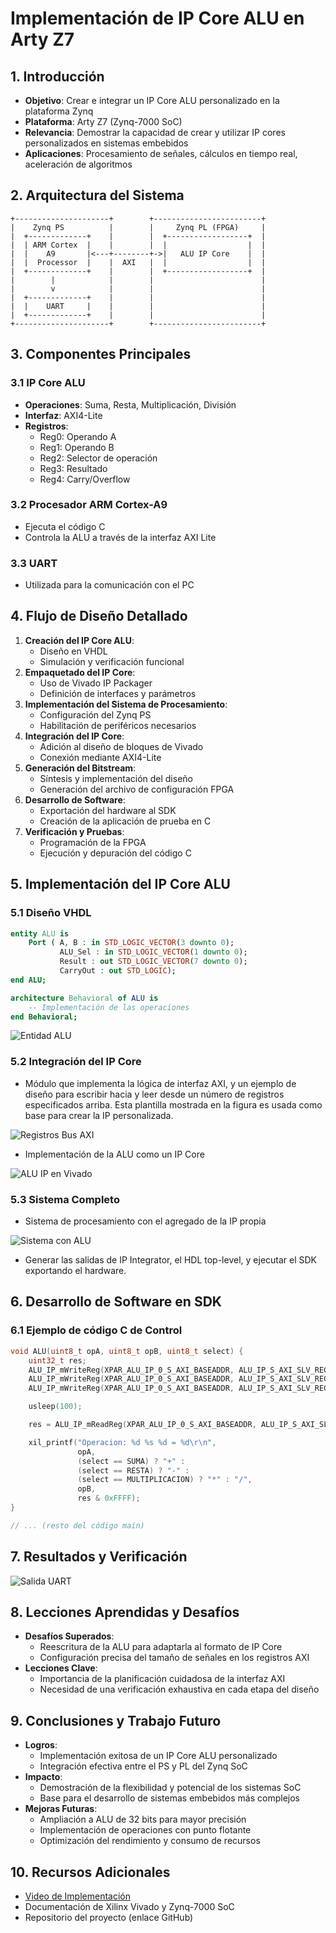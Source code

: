 # Implementación de IP Core ALU en Arty Z7

## 1. Introducción
- **Objetivo**: Crear e integrar un IP Core ALU personalizado en la plataforma Zynq
- **Plataforma**: Arty Z7 (Zynq-7000 SoC)
- **Relevancia**: Demostrar la capacidad de crear y utilizar IP cores personalizados en sistemas embebidos
- **Aplicaciones**: Procesamiento de señales, cálculos en tiempo real, aceleración de algoritmos

## 2. Arquitectura del Sistema
```
+---------------------+        +------------------------+
|    Zynq PS          |        |     Zynq PL (FPGA)     |
|  +-------------+    |        |  +------------------+  |
|  | ARM Cortex  |    |        |  |                  |  |
|  |    A9       |<---+--------+->|   ALU IP Core    |  |
|  |  Processor  |    |  AXI   |  |                  |  |
|  +-------------+    |        |  +------------------+  |
|        |            |        |                        |
|        v            |        |                        |
|  +-------------+    |        |                        |
|  |    UART     |    |        |                        |
|  +-------------+    |        |                        |
+---------------------+        +------------------------+
```

## 3. Componentes Principales
### 3.1 IP Core ALU
- **Operaciones**: Suma, Resta, Multiplicación, División
- **Interfaz**: AXI4-Lite
- **Registros**:
  - Reg0: Operando A
  - Reg1: Operando B
  - Reg2: Selector de operación
  - Reg3: Resultado
  - Reg4: Carry/Overflow


### 3.2 Procesador ARM Cortex-A9
- Ejecuta el código C
- Controla la ALU a través de la interfaz AXI Lite

### 3.3 UART
- Utilizada para la comunicación con el PC

## 4. Flujo de Diseño Detallado
1. **Creación del IP Core ALU**:
   - Diseño en VHDL
   - Simulación y verificación funcional
2. **Empaquetado del IP Core**:
   - Uso de Vivado IP Packager
   - Definición de interfaces y parámetros
3. **Implementación del Sistema de Procesamiento**:
   - Configuración del Zynq PS
   - Habilitación de periféricos necesarios
4. **Integración del IP Core**:
   - Adición al diseño de bloques de Vivado
   - Conexión mediante AXI4-Lite
5. **Generación del Bitstream**:
   - Síntesis y implementación del diseño
   - Generación del archivo de configuración FPGA
6. **Desarrollo de Software**:
   - Exportación del hardware al SDK
   - Creación de la aplicación de prueba en C
7. **Verificación y Pruebas**:
   - Programación de la FPGA
   - Ejecución y depuración del código C

## 5. Implementación del IP Core ALU

### 5.1 Diseño VHDL
```vhdl
entity ALU is
    Port ( A, B : in STD_LOGIC_VECTOR(3 downto 0);
           ALU_Sel : in STD_LOGIC_VECTOR(1 downto 0);
           Result : out STD_LOGIC_VECTOR(7 downto 0);
           CarryOut : out STD_LOGIC);
end ALU;

architecture Behavioral of ALU is
    -- Implementación de las operaciones
end Behavioral;
```

![Entidad ALU](img/entity_ALU.png)


### 5.2 Integración del IP Core

- Módulo que implementa la lógica de interfaz AXI, y un ejemplo de diseño para
escribir hacia y leer desde un número de registros especificados arriba. Esta plantilla mostrada en la figura es usada como base para crear la IP personalizada.

![Registros Bus AXI](img/resgistros_BUSAXI.png)


- Implementación de la ALU como un IP Core

![ALU IP en Vivado](img/ALU_ip.png)

### 5.3 Sistema Completo

-  Sistema de procesamiento con el agregado de la IP propia

![Sistema con ALU](img/sistema_con_ALU.png)

- Generar las salidas de IP Integrator, el HDL top-level, y ejecutar el SDK
exportando el hardware.

## 6. Desarrollo de Software en SDK

### 6.1 Ejemplo de código C de Control
```c
void ALU(uint8_t opA, uint8_t opB, uint8_t select) {
    uint32_t res;
    ALU_IP_mWriteReg(XPAR_ALU_IP_0_S_AXI_BASEADDR, ALU_IP_S_AXI_SLV_REG0_OFFSET, opA & MASK_4BIT);
    ALU_IP_mWriteReg(XPAR_ALU_IP_0_S_AXI_BASEADDR, ALU_IP_S_AXI_SLV_REG1_OFFSET, opB & MASK_4BIT);
    ALU_IP_mWriteReg(XPAR_ALU_IP_0_S_AXI_BASEADDR, ALU_IP_S_AXI_SLV_REG2_OFFSET, select & 0x03);

    usleep(100);

    res = ALU_IP_mReadReg(XPAR_ALU_IP_0_S_AXI_BASEADDR, ALU_IP_S_AXI_SLV_REG3_OFFSET);

    xil_printf("Operacion: %d %s %d = %d\r\n",
               opA,
               (select == SUMA) ? "+" :
               (select == RESTA) ? "-" :
               (select == MULTIPLICACION) ? "*" : "/",
               opB,
               res & 0xFFFF);
}

// ... (resto del código main)
```

## 7. Resultados y Verificación
![Salida UART](img/salida_uart.png)

## 8. Lecciones Aprendidas y Desafíos
- **Desafíos Superados**:
  - Reescritura de la ALU para adaptarla al formato de IP Core
  - Configuración precisa del tamaño de señales en los registros AXI
- **Lecciones Clave**:
  - Importancia de la planificación cuidadosa de la interfaz AXI
  - Necesidad de una verificación exhaustiva en cada etapa del diseño

## 9. Conclusiones y Trabajo Futuro
- **Logros**:
  - Implementación exitosa de un IP Core ALU personalizado
  - Integración efectiva entre el PS y PL del Zynq SoC
- **Impacto**:
  - Demostración de la flexibilidad y potencial de los sistemas SoC
  - Base para el desarrollo de sistemas embebidos más complejos
- **Mejoras Futuras**:
  - Ampliación a ALU de 32 bits para mayor precisión
  - Implementación de operaciones con punto flotante
  - Optimización del rendimiento y consumo de recursos

## 10. Recursos Adicionales
- [Video de Implementación](https://youtu.be/IoH55Q6pCHo)
- Documentación de Xilinx Vivado y Zynq-7000 SoC
- Repositorio del proyecto (enlace GitHub)

